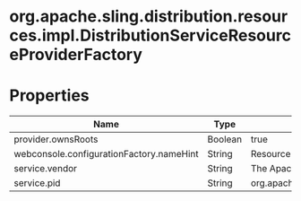 # org.apache.sling.distribution.resources.impl.DistributionServiceResourceProviderFactory

# Properties

| Name | Type | Value |
| ---- | ---- | ----- |
| provider.ownsRoots | Boolean | true |
| webconsole.configurationFactory.nameHint | String | Resource kind: {kind} |
| service.vendor | String | The Apache Software Foundation |
| service.pid | String | org.apache.sling.distribution.resources.impl.DistributionServiceResourceProviderFactory |
